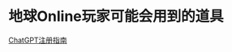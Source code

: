 # 地球Online玩家可能会用到的道具
[ChatGPT注册指南]([https://www.example.com/my%20great%20page](https://github.com/CleverLong1/Toolkit/blob/main/di-qiu-online-wan-jia-ke-neng-hui-yong-dao-de-dao-ju/chatgpt-zhu-ce-zhi-nan.md))
